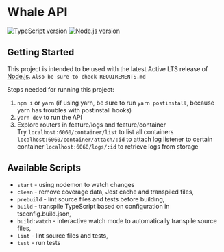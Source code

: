 # Whale API

[![TypeScript version][ts-badge]][typescript-4-3]
[![Node.js version][nodejs-badge]][nodejs]

## Getting Started

This project is intended to be used with the latest Active LTS release of [Node.js][nodejs].
```Also be sure to check REQUIREMENTS.md```

Steps needed for running this project:
1. ```npm i``` or ```yarn``` (if using yarn, be sure to run ```yarn postinstall```,
   because yarn has troubles with postinstall hooks)
2. ```yarn dev``` to run the API
3. Explore routers in feature/logs and feature/container  
Try ```localhost:6060/container/list``` to list all containers
```localhost:6060/container/attach/:id``` to attach log listener to certain container
```localhost:6060/logs/:id``` to retrieve logs from storage

## Available Scripts

- `start` - using nodemon to watch changes
- `clean` - remove coverage data, Jest cache and transpiled files,
- `prebuild` - lint source files and tests before building,
- `build` - transpile TypeScript based on configuration in tsconfig.build.json,
- `build:watch` - interactive watch mode to automatically transpile source files,
- `lint` - lint source files and tests,
- `test` - run tests

[ts-badge]: https://img.shields.io/badge/TypeScript-4.3-blue.svg
[nodejs-badge]: https://img.shields.io/badge/Node.js->=%2014.16-blue.svg
[nodejs]: https://nodejs.org/dist/latest-v14.x/docs/api/
[typescript]: https://www.typescriptlang.org/
[typescript-4-3]: https://www.typescriptlang.org/docs/handbook/release-notes/typescript-4-3.html
[jest]: https://facebook.github.io/jest/
[eslint]: https://github.com/eslint/eslint
[prettier]: https://prettier.io
[repo-template-action]: https://github.com/Maithanhdanh/express-typescript-biolerplate.git
